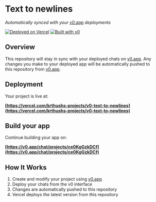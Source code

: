 # Text to newlines

*Automatically synced with your [v0.app](https://v0.app) deployments*

[![Deployed on Vercel](https://img.shields.io/badge/Deployed%20on-Vercel-black?style=for-the-badge&logo=vercel)](https://vercel.com/krthushs-projects/v0-text-to-newlines)
[![Built with v0](https://img.shields.io/badge/Built%20with-v0.app-black?style=for-the-badge)](https://v0.app/chat/projects/ce0KgGzkDCf)

## Overview

This repository will stay in sync with your deployed chats on [v0.app](https://v0.app).
Any changes you make to your deployed app will be automatically pushed to this repository from [v0.app](https://v0.app).

## Deployment

Your project is live at:

**[https://vercel.com/krthushs-projects/v0-text-to-newlines](https://vercel.com/krthushs-projects/v0-text-to-newlines)**

## Build your app

Continue building your app on:

**[https://v0.app/chat/projects/ce0KgGzkDCf](https://v0.app/chat/projects/ce0KgGzkDCf)**

## How It Works

1. Create and modify your project using [v0.app](https://v0.app)
2. Deploy your chats from the v0 interface
3. Changes are automatically pushed to this repository
4. Vercel deploys the latest version from this repository